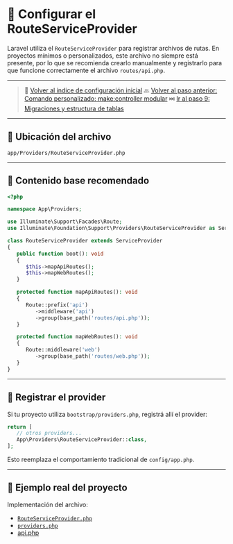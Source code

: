# 🚦 Configurar el RouteServiceProvider

Laravel utiliza el `RouteServiceProvider` para registrar archivos de rutas. En proyectos mínimos o personalizados, este archivo no siempre está presente, por lo que se recomienda crearlo manualmente y registrarlo para que funcione correctamente el archivo `routes/api.php`.

---

> 🔗 [Volver al índice de configuración inicial](./index.md)
> 🔙 [Volver al paso anterior: Comando personalizado: make:controller modular](./make-controller-command.md)
> ⏭️ [Ir al paso 9: Migraciones y estructura de tablas](./migrations.md)

---

## 📁 Ubicación del archivo

   ```
   app/Providers/RouteServiceProvider.php
   ```

---

## 📄 Contenido base recomendado

   ```php
   <?php

   namespace App\Providers;

   use Illuminate\Support\Facades\Route;
   use Illuminate\Foundation\Support\Providers\RouteServiceProvider as ServiceProvider;

   class RouteServiceProvider extends ServiceProvider
   {
      public function boot(): void
      {
         $this->mapApiRoutes();
         $this->mapWebRoutes();
      }

      protected function mapApiRoutes(): void
      {
         Route::prefix('api')
            ->middleware('api')
            ->group(base_path('routes/api.php'));
      }

      protected function mapWebRoutes(): void
      {
         Route::middleware('web')
            ->group(base_path('routes/web.php'));
      }
   }
   ```

---

## 🧩 Registrar el provider

Si tu proyecto utiliza `bootstrap/providers.php`, registrá allí el provider:

   ```php
   return [
      // otros providers...
      App\Providers\RouteServiceProvider::class,
   ];
   ```

Esto reemplaza el comportamiento tradicional de `config/app.php`.

---

## 🔎 Ejemplo real del proyecto

Implementación del archivo:

- [`RouteServiceProvider.php`](./examples/app/Providers/RouteServiceProvider.php)
- [`providers.php`](./examples/bootstrap/providers.php)
- [api.php](./examples/routes/api.php)
